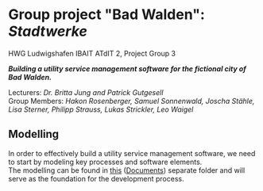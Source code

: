 # Group project "Bad Walden": *Stadtwerke*
HWG Ludwigshafen IBAIT ATdIT 2, Project Group 3   

***Building a utility service management software for the fictional city of Bad Walden.***  

Lecturers: *Dr. Britta Jung and Patrick Gutgesell*  
Group Members: *Hakon Rosenberger, Samuel Sonnenwald, Joscha Stähle, Lisa Sterner, Philipp Strauss, Lukas Strickler, Leo Waigel*
  
## Modelling
In order to effectively build a utility service management software, we need to start by modeling key processes and software elements.  
The modelling can be found in [this](Documents) ([Documents](Documents)) separate folder and will serve as the foundation for the development process.

